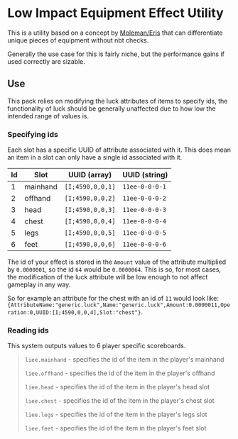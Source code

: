 # Low Impact Equipment Effect Utility 

This is a utility based on a concept by [Moleman/Eris](https://twitter.com/erismakesmaps) that can differentiate unique pieces of equipment without nbt checks.

Generally the use case for this is fairly niche, but the performance gains if used correctly are sizable.

## Use 
This pack relies on modifying the luck attributes of items to specify ids, the functionality of luck should be generally unaffected due to how low the intended range of values is.

### Specifying ids
Each slot has a specific UUID of attribute associated with it. This does mean an item in a slot can only have a single id associated with it. 

Id | Slot | UUID (array) | UUID (string)
--- | --- | --- | ---
1 | mainhand | `[I;4590,0,0,1]` | `11ee-0-0-0-1`
2 | offhand | `[I;4590,0,0,2]` | `11ee-0-0-0-2`
3 | head | `[I;4590,0,0,3]` | `11ee-0-0-0-3`
4 | chest | `[I;4590,0,0,4]` | `11ee-0-0-0-4`
5 | legs | `[I;4590,0,0,5]` | `11ee-0-0-0-5`
6 | feet | `[I;4590,0,0,6]` | `11ee-0-0-0-6`

The id of your effect is stored in the `Amount` value of the attribute multiplied by `0.0000001`, so the id `64` would be `0.0000064`. This is so, for most cases, the modification of the luck attribute will be low enough to not affect gameplay in any way.

So for example an attribute for the chest with an id of `11` would look like: `{AttributeName:"generic.luck",Name:"generic.luck",Amount:0.0000011,Operation:0,UUID:[I;4590,0,0,4],Slot:"chest"}`.

### Reading ids
This system outputs values to 6 player specific scoreboards. 

> `liee.mainhand` - specifies the id of the item in the player's mainhand
>
> `liee.offhand` - specifies the id of the item in the player's offhand
>
> `liee.head` - specifies the id of the item in the player's head slot
>
> `liee.chest` - specifies the id of the item in the player's chest slot
> 
> `liee.legs` - specifies the id of the item in the player's legs slot
>
> `liee.feet` - specifies the id of the item in the player's feet slot